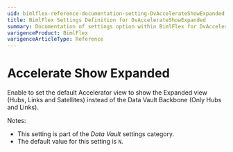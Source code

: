 ```yaml
---
uid: bimlflex-reference-documentation-setting-DvAccelerateShowExpanded
title: BimlFlex Settings Definition for DvAccelerateShowExpanded
summary: Documentation of settings option within BimlFlex for DvAccelerateShowExpanded
varigenceProduct: BimlFlex
varigenceArticleType: Reference
---
```


# Accelerate Show Expanded

Enable to set the default Accelerator view to show the Expanded view (Hubs, Links and Satellites) instead of the Data Vault Backbone (Only Hubs and Links).

Notes:

* This setting is part of the *Data Vault* settings category.
* The default value for this setting is `N`.

